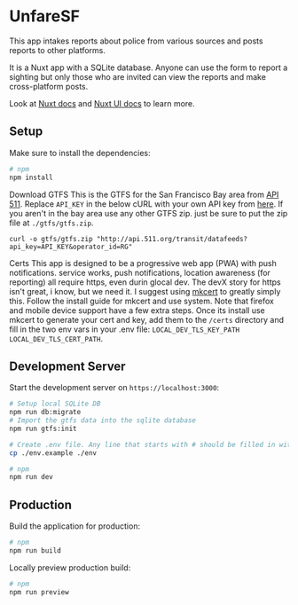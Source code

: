 # UnfareSF

This app intakes reports about police from various sources and posts reports to other platforms.

It is a Nuxt app with a SQLite database. Anyone can use the form to report a sighting but only those who are invited can view the reports and make cross-platform posts.

Look at [Nuxt docs](https://nuxt.com/docs/getting-started/introduction) and [Nuxt UI docs](https://ui.nuxt.com) to learn more.

## Setup

Make sure to install the dependencies:

```bash
# npm
npm install

```

Download GTFS
This is the GTFS for the San Francisco Bay area from [API 511](https://511.org/open-data/transit). Replace `API_KEY` in the below cURL with your own API key from [here](https://511.org/open-data/token). If you aren't in the bay area use any other GTFS zip. just be sure to put the zip file at `./gtfs/gtfs.zip`.

```shell
curl -o gtfs/gtfs.zip "http://api.511.org/transit/datafeeds?api_key=API_KEY&operator_id=RG"
```

Certs
This app is designed to be a progressive web app (PWA) with push notifications. service works, push notifications, location awareness (for reporting) all require https, even durin glocal dev. The devX story for https isn't great, i know, but we need it. I suggest using [mkcert](https://github.com/FiloSottile/mkcert) to greatly simply this. Follow the install guide for mkcert and use system. Note that firefox and mobile device support have a few extra steps. Once its install use mkcert to generate your cert and key, add them to the `/certs` directory and fill in the two env vars in your .env file: `LOCAL_DEV_TLS_KEY_PATH` `LOCAL_DEV_TLS_CERT_PATH`.

## Development Server

Start the development server on `https://localhost:3000`:

```bash
# Setup local SQLite DB
npm run db:migrate
# Import the gtfs data into the sqlite database
npm run gtfs:init

# Create .env file. Any line that starts with # should be filled in with your variable and uncommented
cp ./env.example ./env

# npm
npm run dev
```

## Production

Build the application for production:

```bash
# npm
npm run build
```

Locally preview production build:

```bash
# npm
npm run preview
```